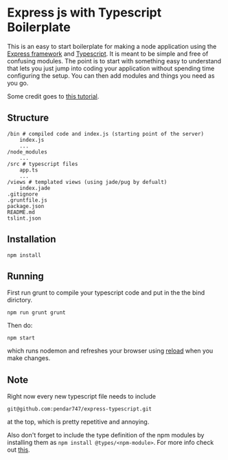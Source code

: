 # Express js with Typescript Boilerplate

This is an easy to start boilerplate for making a node application using the
[Express framework](http://expressjs.com/) and [Typescript](https://www.typescriptlang.org/). 
It is meant to be simple and free of confusing modules. The point is to start with something easy to understand that lets you just jump into coding your application without spending time configuring the setup. You can then add modules and things you need as you go.

Some credit goes to 
[this tutorial](http://brianflove.com/2016/03/29/typescript-express-node-js/).

## Structure
```
/bin # compiled code and index.js (starting point of the server)
    index.js
    ...
/node_modules
    ...
/src # typescript files
    app.ts
    ...
/views # templated views (using jade/pug by defualt)
    index.jade 
.gitignore
.gruntfile.js
package.json
README.md
tslint.json

```

## Installation

`npm install`

## Running

First run grunt to compile your typescript code and put in the the bind dirictory.

`npm run grunt grunt`

Then do:

`npm start`

which runs nodemon and refreshes your browser using 
[reload](https://www.npmjs.com/package/reload) when you make changes.

## Note

Right now every new typescript file needs to include
```
git@github.com:pendar747/express-typescript.git
```
at the top, which is pretty repetitive and annoying.

Also don't forget to include the type definition of the npm modules by installing them as `npm install @types/<npm-module>`. For more info check out 
[this](https://blogs.msdn.microsoft.com/typescript/2016/06/15/the-future-of-declaration-files/).